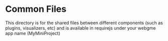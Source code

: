 # Common Files
This directory is for the shared files between different components (such as plugins, visualizers, etc) and is available in requirejs under your webgme app name (MyMiniProject)
